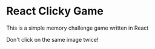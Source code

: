 # React Clicky Game
This is a simple memory challenge game written in React

Don't click on the same image twice!
